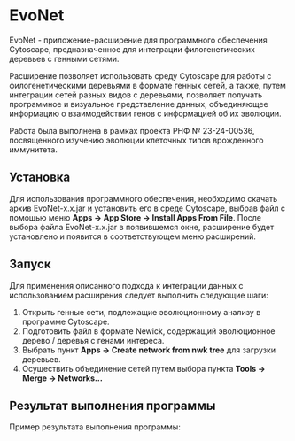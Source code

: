 # EvoNet
EvoNet - приложение-расширение для программного обеспечения Cytoscape, предназначенное для интеграции филогенетических деревьев с генными сетями.  

Расширение позволяет использовать среду Cytoscape для работы с филогенетическими деревьями в формате генных сетей, а также, путем интеграции сетей разных видов с деревьями, позволяет получать программное и визуальное представление данных, объединяющее информацию о взаимодействии генов с информацией об их эволюции. 

Работа была выполнена в рамках проекта РНФ № 23-24-00536, посвященного изучению эволюции клеточных типов врожденного иммунитета.

## Установка
Для использования программного обеспечения, необходимо скачать архив EvoNet-x.x.jar и установить его в среде Cytoscape, выбрав файл с помощью меню **Apps -> App Store -> Install Apps From File**. После выбора файла EvoNet-x.x.jar в появившемся окне, расширение будет установлено и появится в соответствующем меню расширений. 

## Запуск
Для применения описанного подхода к интеграции данных с использованием расширения следует выполнить следующие шаги:
1. Открыть генные сети, подлежащие эволюционному анализу в программе Cytoscape.
2. Подготовить файл в формате Newick, содержащий эволюционное дерево / деревья с генами интереса.
3. Выбрать пункт **Apps -> Create network from nwk tree** для загрузки деревьев.
4. Осуществить объединение сетей путем выбора пункта **Tools -> Merge -> Networks...**

## Результат выполнения программы
Пример результата выполнения программы:
